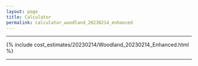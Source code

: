 ```yaml
---
layout: page
title: Calculator
permalink: calculator_woodland_20230214_enhanced
---
```


___

{% include cost_estimates/20230214/Woodland_20230214_Enhanced.html %}

___


